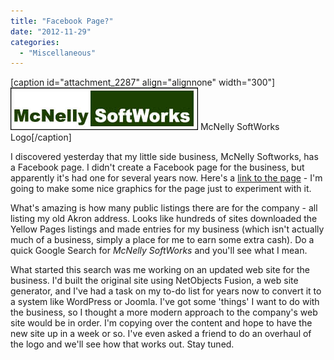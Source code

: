 ```yaml
---
title: "Facebook Page?"
date: "2012-11-29"
categories: 
  - "Miscellaneous"
---
```


\[caption id="attachment\_2287" align="alignnone" width="300"\][![McNelly SoftWorks Logo](images/msw_logo_md.jpg "McNelly SoftWorks Logo")](http://www.thewargos.com/2012/11/facebook-page/msw_logo_md/) McNelly SoftWorks Logo\[/caption\]

I discovered yesterday that my little side business, McNelly Softworks, has a Facebook page. I didn't create a Facebook page for the business, but apparently it's had one for several years now. Here's a [link to the page](https://www.facebook.com/pages/McNelly-Softworks/162508630443365?ref=ts&fref=ts "Link to McNelly SoftWorks Facebook Page") - I'm going to make some nice graphics for the page just to experiment with it.

What's amazing is how many public listings there are for the company - all listing my old Akron address. Looks like hundreds of sites downloaded the Yellow Pages listings and made entries for my business (which isn't actually much of a business, simply a place for me to earn some extra cash). Do a quick Google Search for _McNelly SoftWorks_ and you'll see what I mean.

What started this search was me working on an updated web site for the business. I'd built the original site using NetObjects Fusion, a web site generator, and I've had a task on my to-do list for years now to convert it to a system like WordPress or Joomla. I've got some 'things' I want to do with the business, so I thought a more modern approach to the company's web site would be in order. I'm copying over the content and hope to have the new site up in a week or so. I've even asked a friend to do an overhaul of the logo and we'll see how that works out. Stay tuned.
